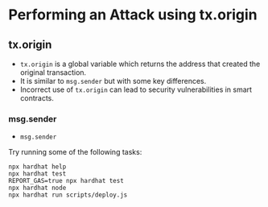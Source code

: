 # Performing an Attack using tx.origin

## tx.origin
* `tx.origin` is a global variable which returns the address that created the original transaction.
* It is similar to `msg.sender` but with some key differences.
* Incorrect use of `tx.origin` can lead to security vulnerabilities in smart contracts.

### msg.sender
* `msg.sender`

Try running some of the following tasks:

```shell
npx hardhat help
npx hardhat test
REPORT_GAS=true npx hardhat test
npx hardhat node
npx hardhat run scripts/deploy.js
```
